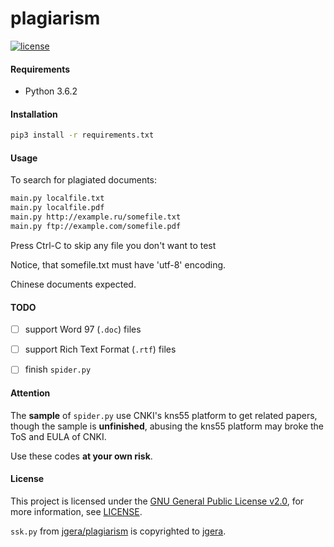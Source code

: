 plagiarism
==========

[![license](https://img.shields.io/github/license/uulm/plagiarism.svg)](https://github.com/uulm/plagiarism/blob/master/LICENSE)

#### Requirements

* Python 3.6.2


#### Installation

```bash
pip3 install -r requirements.txt
```


#### Usage

To search for plagiated documents:

```bash
main.py localfile.txt
main.py localfile.pdf
main.py http://example.ru/somefile.txt
main.py ftp://example.com/somefile.pdf
```

Press Ctrl-C to skip any file you don't want to test

Notice, that somefile.txt must have 'utf-8' encoding.

Chinese documents expected.


#### TODO

* [ ] support Word 97 (`.doc`) files
* [ ] support Rich Text Format (`.rtf`) files
* [ ] finish `spider.py`


#### Attention

The **sample** of `spider.py` use CNKI's kns55 platform to get related papers, though the sample is **unfinished**, abusing the kns55 platform may broke the ToS and EULA of CNKI.

Use these codes **at your own risk**.


#### License

This project is licensed under the [GNU General Public License v2.0](https://www.gnu.org/licenses/old-licenses/gpl-2.0.html), for more information, see [LICENSE](LICENSE).

`ssk.py` from [jgera/plagiarism](https://github.com/jgera/plagiarism) is copyrighted to [jgera](https://github.com/jgera).
